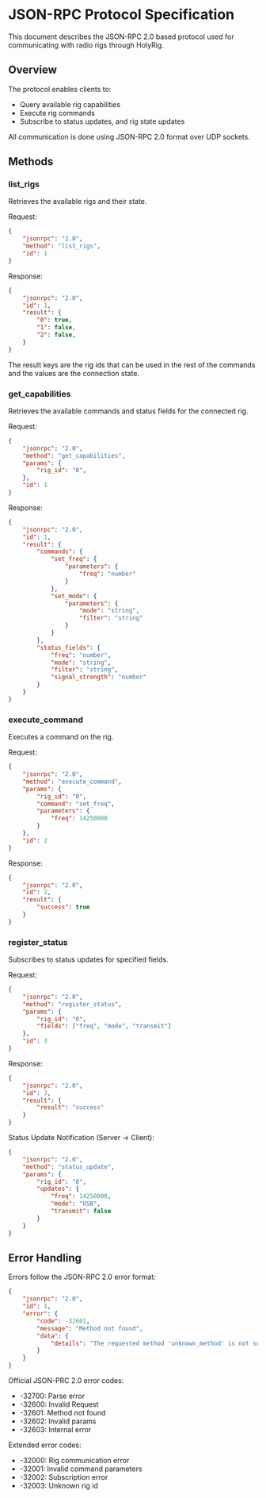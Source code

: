 # JSON-RPC Protocol Specification

This document describes the JSON-RPC 2.0 based protocol used for communicating with radio rigs through HolyRig.

## Overview

The protocol enables clients to:
- Query available rig capabilities
- Execute rig commands
- Subscribe to status updates, and rig state updates

All communication is done using JSON-RPC 2.0 format over UDP sockets.

## Methods

### list_rigs

Retrieves the available rigs and their state.

Request:
```json
{
    "jsonrpc": "2.0",
    "method": "list_rigs",
    "id": 1
}
```

Response:
```json
{
    "jsonrpc": "2.0",
    "id": 1,
    "result": {
        "0": true,
        "1": false,
        "2": false,
    }
}
```

The result keys are the rig ids that can be used in the rest of the commands and the values are the connection state.

### get_capabilities

Retrieves the available commands and status fields for the connected rig.

Request:
```json
{
    "jsonrpc": "2.0",
    "method": "get_capabilities",
    "params": {
        "rig_id": "0",
    },
    "id": 1
}
```

Response:
```json
{
    "jsonrpc": "2.0",
    "id": 1,
    "result": {
        "commands": {
            "set_freq": {
                "parameters": {
                    "freq": "number"
                }
            },
            "set_mode": {
                "parameters": {
                    "mode": "string",
                    "filter": "string"
                }
            }
        },
        "status_fields": {
            "freq": "number",
            "mode": "string",
            "filter": "string",
            "signal_strength": "number"
        }
    }
}
```

### execute_command

Executes a command on the rig.

Request:
```json
{
    "jsonrpc": "2.0",
    "method": "execute_command",
    "params": {
        "rig_id": "0",
        "command": "set_freq",
        "parameters": {
            "freq": 14250000
        }
    },
    "id": 2
}
```

Response:
```json
{
    "jsonrpc": "2.0",
    "id": 2,
    "result": {
        "success": true
    }
}
```

### register_status

Subscribes to status updates for specified fields.

Request:
```json
{
    "jsonrpc": "2.0",
    "method": "register_status",
    "params": {
        "rig_id": "0",
        "fields": ["freq", "mode", "transmit"]
    },
    "id": 3
}
```

Response:
```json
{
    "jsonrpc": "2.0",
    "id": 3,
    "result": {
        "result": "success"
    }
}
```

Status Update Notification (Server -> Client):
```json
{
    "jsonrpc": "2.0",
    "method": "status_update",
    "params": {
        "rig_id": "0",
        "updates": {
            "freq": 14250000,
            "mode": "USB",
            "transmit": false
        }
    }
}
```

## Error Handling

Errors follow the JSON-RPC 2.0 error format:

```json
{
    "jsonrpc": "2.0",
    "id": 1,
    "error": {
        "code": -32601,
        "message": "Method not found",
        "data": {
            "details": "The requested method 'unknown_method' is not supported"
        }
    }
}
```

Official JSON-PRC 2.0 error codes:
- -32700: Parse error
- -32600: Invalid Request
- -32601: Method not found
- -32602: Invalid params
- -32603: Internal error

Extended error codes:
- -32000: Rig communication error
- -32001: Invalid command parameters
- -32002: Subscription error
- -32003: Unknown rig id
